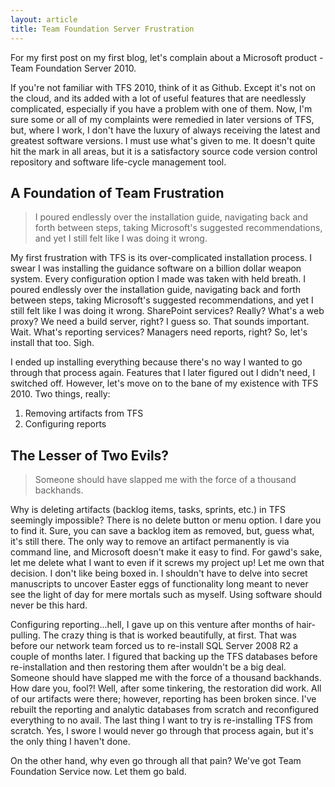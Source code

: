 ```yaml
---
layout: article
title: Team Foundation Server Frustration
---
```


For my first post on my first blog, let's complain about a Microsoft product - Team Foundation Server 2010. 

If you're not familiar with TFS 2010, think of it as Github. Except it's not on the cloud, and its added with 
a lot of useful features that are needlessly complicated, especially if you have a problem with one of them. 
Now, I'm sure some or all of my complaints were remedied in later versions of TFS, but, where I work, I don't 
have the luxury of always receiving the latest and greatest software versions. I must use what's given to me. 
It doesn't quite hit the mark in all areas, but it is a satisfactory source code version control repository 
and software life-cycle management tool.

## A Foundation of Team Frustration

> I poured endlessly over the installation guide, navigating back and forth between steps, taking 
> Microsoft's suggested recommendations, and yet I still felt like I was doing it wrong.

My first frustration with TFS is its over-complicated installation process. I swear I was installing the 
guidance software on a billion dollar weapon system. Every configuration option I made was taken with held 
breath. I poured endlessly over the installation guide, navigating back and forth between steps, taking 
Microsoft's suggested recommendations, and yet I still felt like I was doing it wrong. SharePoint services? 
Really? What's a web proxy? We need a build server, right? I guess so. That sounds important. Wait. What's 
reporting services? Managers need reports, right? So, let's install that too. Sigh.

I ended up installing everything because there's no way I wanted to go through that process again. Features 
that I later figured out I didn't need, I switched off.  However, let's move on to the bane of my existence 
with TFS 2010. Two things, really: 

1. Removing artifacts from TFS
2. Configuring reports

## The Lesser of Two Evils?

> Someone should have slapped me with the force of a thousand backhands.

Why is deleting artifacts (backlog items, tasks, sprints, etc.) in TFS seemingly impossible? There is no delete 
button or menu option. I dare you to find it. Sure, you can save a backlog item as removed, but, guess what, 
it's still there. The only way to remove an artifact permanently is via command line, and Microsoft doesn't 
make it easy to find. For gawd's sake, let me delete what I want to even if it screws my project up! Let me own 
that decision. I don't like being boxed in. I shouldn't have to delve into secret manuscripts to uncover Easter 
eggs of functionality long meant to never see the light of day for mere mortals such as myself. Using software 
should never be this hard.

Configuring reporting...hell, I gave up on this venture after months of hair-pulling. The crazy thing is that is 
worked beautifully, at first. That was before our network team forced us to re-install SQL Server 2008 R2 a 
couple of months later. I figured that backing up the TFS databases before re-installation and then restoring 
them after wouldn't be a big deal. Someone should have slapped me with the force of a thousand
backhands. How dare you, fool?! Well, after some tinkering, the restoration did work. All of our 
artifacts were there; however, reporting has been broken since. I've rebuilt the reporting and analytic databases 
from scratch and reconfigured everything to no avail. The last thing I want to try is re-installing TFS from 
scratch. Yes, I swore I would never go through that process again, but it's the only thing I haven't done.

On the other hand, why even go through all that pain? We've got Team Foundation Service now. Let them go bald.
